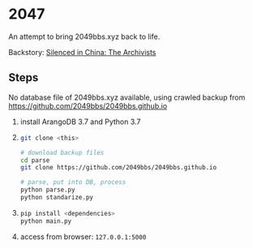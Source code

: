 # 2047

An attempt to bring 2049bbs.xyz back to life.

Backstory: [Silenced in China: The Archivists](https://www.hrw.org/news/2020/07/22/silenced-china-archivists)

## Steps

No database file of 2049bbs.xyz available, using crawled backup from https://github.com/2049bbs/2049bbs.github.io

1. install ArangoDB 3.7 and Python 3.7

2.  ```bash
    git clone <this>

    # download backup files
    cd parse
    git clone https://github.com/2049bbs/2049bbs.github.io

    # parse, put into DB, process
    python parse.py
    python standarize.py
    ```

3.  ```bash
    pip install <dependencies>
    python main.py
    ```
4.  access from browser: `127.0.0.1:5000`
